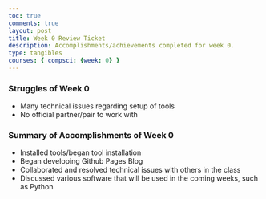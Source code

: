 ```yaml
---
toc: true
comments: true
layout: post
title: Week 0 Review Ticket
description: Accomplishments/achievements completed for week 0.
type: tangibles
courses: { compsci: {week: 0} }
---
```


### Struggles of Week 0
- Many technical issues regarding setup of tools
- No official partner/pair to work with

### Summary of Accomplishments of Week 0
- Installed tools/began tool installation
- Began developing Github Pages Blog
- Collaborated and resolved technical issues with others in the class
- Discussed various software that will be used in the coming weeks, such as Python
